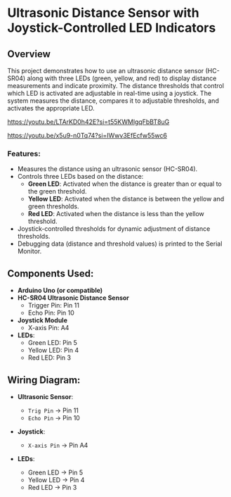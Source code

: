 # Ultrasonic Distance Sensor with Joystick-Controlled LED Indicators

## Overview

This project demonstrates how to use an ultrasonic distance sensor (HC-SR04) along with three LEDs (green, yellow, and red) to display distance measurements and indicate proximity. The distance thresholds that control which LED is activated are adjustable in real-time using a joystick. The system measures the distance, compares it to adjustable thresholds, and activates the appropriate LED.

https://youtu.be/LTArKD0h42E?si=t55KWMlgqFbBT8uG

https://youtu.be/x5u9-n0Tq74?si=IWwv3EfEcfw55wc6

### Features:
- Measures the distance using an ultrasonic sensor (HC-SR04).
- Controls three LEDs based on the distance:
  - **Green LED**: Activated when the distance is greater than or equal to the green threshold.
  - **Yellow LED**: Activated when the distance is between the yellow and green thresholds.
  - **Red LED**: Activated when the distance is less than the yellow threshold.
- Joystick-controlled thresholds for dynamic adjustment of distance thresholds.
- Debugging data (distance and threshold values) is printed to the Serial Monitor.

## Components Used:
- **Arduino Uno (or compatible)**
- **HC-SR04 Ultrasonic Distance Sensor**
  - Trigger Pin: Pin 11
  - Echo Pin: Pin 10
- **Joystick Module**
  - X-axis Pin: A4
- **LEDs**:
  - Green LED: Pin 5
  - Yellow LED: Pin 4
  - Red LED: Pin 3

## Wiring Diagram:

- **Ultrasonic Sensor**:
  - `Trig Pin` → Pin 11
  - `Echo Pin` → Pin 10

- **Joystick**:
  - `X-axis Pin` → Pin A4

- **LEDs**:
  - Green LED → Pin 5
  - Yellow LED → Pin 4
  - Red LED → Pin 3


